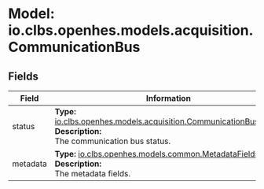 # Model: io.clbs.openhes.models.acquisition.CommunicationBus

## Fields

| Field | Information |
| --- | --- |
| status | <b>Type:</b> [io.clbs.openhes.models.acquisition.CommunicationBusStatus](model-io-clbs-openhes-models-acquisition-communicationbusstatus.md)<br><b>Description:</b><br>The communication bus status. |
| metadata | <b>Type:</b> [io.clbs.openhes.models.common.MetadataFields](model-io-clbs-openhes-models-common-metadatafields.md)<br><b>Description:</b><br>The metadata fields. |


